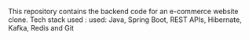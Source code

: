 This repository contains the backend code for an e-commerce website clone.
Tech stack used : used: Java, Spring Boot, REST APIs, Hibernate, Kafka, Redis and Git